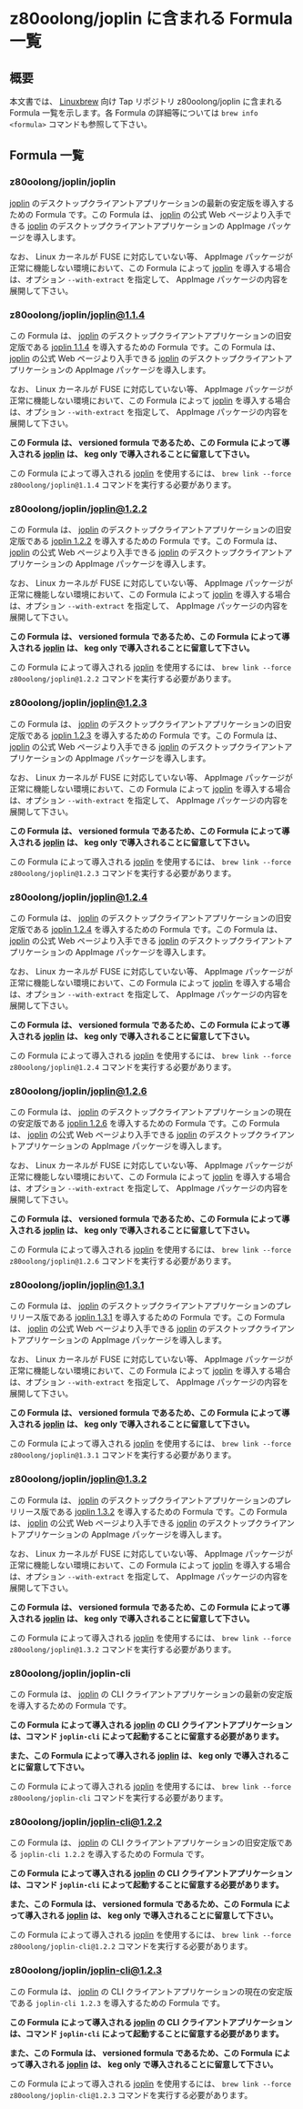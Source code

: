 # z80oolong/joplin に含まれる Formula 一覧

## 概要

本文書では、 [Linuxbrew][BREW] 向け Tap リポジトリ z80oolong/joplin に含まれる Formula 一覧を示します。各 Formula の詳細等については ```brew info <formula>``` コマンドも参照して下さい。

## Formula 一覧

### z80oolong/joplin/joplin

[joplin][JOPL] のデスクトップクライアントアプリケーションの最新の安定版を導入するための Formula です。この Formula は、 [joplin][JOPL] の公式 Web ページより入手できる [joplin][JOPL] のデスクトップクライアントアプリケーションの AppImage パッケージを導入します。

なお、 Linux カーネルが FUSE に対応していない等、 AppImage パッケージが正常に機能しない環境において、この Formula によって [joplin][JOPL] を導入する場合は、オプション ```--with-extract``` を指定して、 AppImage パッケージの内容を展開して下さい。

### z80oolong/joplin/joplin@1.1.4

この Formula は、 [joplin][JOPL] のデスクトップクライアントアプリケーションの旧安定版である [joplin 1.1.4][JOPL] を導入するための Formula です。この Formula は、 [joplin][JOPL] の公式 Web ページより入手できる [joplin][JOPL] のデスクトップクライアントアプリケーションの AppImage パッケージを導入します。

なお、 Linux カーネルが FUSE に対応していない等、 AppImage パッケージが正常に機能しない環境において、この Formula によって [joplin][JOPL] を導入する場合は、オプション ```--with-extract``` を指定して、 AppImage パッケージの内容を展開して下さい。

**この Formula は、 versioned formula であるため、この Formula によって導入される [joplin][JOPL] は、 keg only で導入されることに留意して下さい。**

この Formula によって導入される [joplin][JOPL] を使用するには、 ```brew link --force z80oolong/joplin@1.1.4``` コマンドを実行する必要があります。

### z80oolong/joplin/joplin@1.2.2

この Formula は、 [joplin][JOPL] のデスクトップクライアントアプリケーションの旧安定版である [joplin 1.2.2][JOPL] を導入するための Formula です。この Formula は、 [joplin][JOPL] の公式 Web ページより入手できる [joplin][JOPL] のデスクトップクライアントアプリケーションの AppImage パッケージを導入します。

なお、 Linux カーネルが FUSE に対応していない等、 AppImage パッケージが正常に機能しない環境において、この Formula によって [joplin][JOPL] を導入する場合は、オプション ```--with-extract``` を指定して、 AppImage パッケージの内容を展開して下さい。

**この Formula は、 versioned formula であるため、この Formula によって導入される [joplin][JOPL] は、 keg only で導入されることに留意して下さい。**

この Formula によって導入される [joplin][JOPL] を使用するには、 ```brew link --force z80oolong/joplin@1.2.2``` コマンドを実行する必要があります。

### z80oolong/joplin/joplin@1.2.3

この Formula は、 [joplin][JOPL] のデスクトップクライアントアプリケーションの旧安定版である [joplin 1.2.3][JOPL] を導入するための Formula です。この Formula は、 [joplin][JOPL] の公式 Web ページより入手できる [joplin][JOPL] のデスクトップクライアントアプリケーションの AppImage パッケージを導入します。

なお、 Linux カーネルが FUSE に対応していない等、 AppImage パッケージが正常に機能しない環境において、この Formula によって [joplin][JOPL] を導入する場合は、オプション ```--with-extract``` を指定して、 AppImage パッケージの内容を展開して下さい。

**この Formula は、 versioned formula であるため、この Formula によって導入される [joplin][JOPL] は、 keg only で導入されることに留意して下さい。**

この Formula によって導入される [joplin][JOPL] を使用するには、 ```brew link --force z80oolong/joplin@1.2.3``` コマンドを実行する必要があります。

### z80oolong/joplin/joplin@1.2.4

この Formula は、 [joplin][JOPL] のデスクトップクライアントアプリケーションの旧安定版である [joplin 1.2.4][JOPL] を導入するための Formula です。この Formula は、 [joplin][JOPL] の公式 Web ページより入手できる [joplin][JOPL] のデスクトップクライアントアプリケーションの AppImage パッケージを導入します。

なお、 Linux カーネルが FUSE に対応していない等、 AppImage パッケージが正常に機能しない環境において、この Formula によって [joplin][JOPL] を導入する場合は、オプション ```--with-extract``` を指定して、 AppImage パッケージの内容を展開して下さい。

**この Formula は、 versioned formula であるため、この Formula によって導入される [joplin][JOPL] は、 keg only で導入されることに留意して下さい。**

この Formula によって導入される [joplin][JOPL] を使用するには、 ```brew link --force z80oolong/joplin@1.2.4``` コマンドを実行する必要があります。

### z80oolong/joplin/joplin@1.2.6

この Formula は、 [joplin][JOPL] のデスクトップクライアントアプリケーションの現在の安定版である [joplin 1.2.6][JOPL] を導入するための Formula です。この Formula は、 [joplin][JOPL] の公式 Web ページより入手できる [joplin][JOPL] のデスクトップクライアントアプリケーションの AppImage パッケージを導入します。

なお、 Linux カーネルが FUSE に対応していない等、 AppImage パッケージが正常に機能しない環境において、この Formula によって [joplin][JOPL] を導入する場合は、オプション ```--with-extract``` を指定して、 AppImage パッケージの内容を展開して下さい。

**この Formula は、 versioned formula であるため、この Formula によって導入される [joplin][JOPL] は、 keg only で導入されることに留意して下さい。**

この Formula によって導入される [joplin][JOPL] を使用するには、 ```brew link --force z80oolong/joplin@1.2.6``` コマンドを実行する必要があります。

### z80oolong/joplin/joplin@1.3.1

この Formula は、 [joplin][JOPL] のデスクトップクライアントアプリケーションのプレリリース版である [joplin 1.3.1][JOPL] を導入するための Formula です。この Formula は、 [joplin][JOPL] の公式 Web ページより入手できる [joplin][JOPL] のデスクトップクライアントアプリケーションの AppImage パッケージを導入します。

なお、 Linux カーネルが FUSE に対応していない等、 AppImage パッケージが正常に機能しない環境において、この Formula によって [joplin][JOPL] を導入する場合は、オプション ```--with-extract``` を指定して、 AppImage パッケージの内容を展開して下さい。

**この Formula は、 versioned formula であるため、この Formula によって導入される [joplin][JOPL] は、 keg only で導入されることに留意して下さい。**

この Formula によって導入される [joplin][JOPL] を使用するには、 ```brew link --force z80oolong/joplin@1.3.1``` コマンドを実行する必要があります。

### z80oolong/joplin/joplin@1.3.2

この Formula は、 [joplin][JOPL] のデスクトップクライアントアプリケーションのプレリリース版である [joplin 1.3.2][JOPL] を導入するための Formula です。この Formula は、 [joplin][JOPL] の公式 Web ページより入手できる [joplin][JOPL] のデスクトップクライアントアプリケーションの AppImage パッケージを導入します。

なお、 Linux カーネルが FUSE に対応していない等、 AppImage パッケージが正常に機能しない環境において、この Formula によって [joplin][JOPL] を導入する場合は、オプション ```--with-extract``` を指定して、 AppImage パッケージの内容を展開して下さい。

**この Formula は、 versioned formula であるため、この Formula によって導入される [joplin][JOPL] は、 keg only で導入されることに留意して下さい。**

この Formula によって導入される [joplin][JOPL] を使用するには、 ```brew link --force z80oolong/joplin@1.3.2``` コマンドを実行する必要があります。

### z80oolong/joplin/joplin-cli

この Formula は、 [joplin][JOPL] の CLI クライアントアプリケーションの最新の安定版を導入するための Formula です。

**この Formula によって導入される [joplin][JOPL] の CLI クライアントアプリケーションは、コマンド ```joplin-cli``` によって起動することに留意する必要があります。**

**また、この Formula によって導入される [joplin][JOPL] は、 keg only で導入されることに留意して下さい。**

この Formula によって導入される [joplin][JOPL] を使用するには、 ```brew link --force z80oolong/joplin-cli``` コマンドを実行する必要があります。

### z80oolong/joplin/joplin-cli@1.2.2

この Formula は、 [joplin][JOPL] の CLI クライアントアプリケーションの旧安定版である ```joplin-cli 1.2.2``` を導入するための Formula です。

**この Formula によって導入される [joplin][JOPL] の CLI クライアントアプリケーションは、コマンド ```joplin-cli``` によって起動することに留意する必要があります。**

**また、この Formula は、 versioned formula であるため、この Formula によって導入される [joplin][JOPL] は、 keg only で導入されることに留意して下さい。**

この Formula によって導入される [joplin][JOPL] を使用するには、 ```brew link --force z80oolong/joplin-cli@1.2.2``` コマンドを実行する必要があります。

### z80oolong/joplin/joplin-cli@1.2.3

この Formula は、 [joplin][JOPL] の CLI クライアントアプリケーションの現在の安定版である ```joplin-cli 1.2.3``` を導入するための Formula です。

**この Formula によって導入される [joplin][JOPL] の CLI クライアントアプリケーションは、コマンド ```joplin-cli``` によって起動することに留意する必要があります。**

**また、この Formula は、 versioned formula であるため、この Formula によって導入される [joplin][JOPL] は、 keg only で導入されることに留意して下さい。**

この Formula によって導入される [joplin][JOPL] を使用するには、 ```brew link --force z80oolong/joplin-cli@1.2.3``` コマンドを実行する必要があります。

<!-- 外部リンク一覧 -->

[JOPL]:https://joplinapp.org/
[EVER]:https://evernote.com/intl/jp
[NCLD]:https://nextcloud.com/
[DROP]:https://www.dropbox.com/ja/
[HBRW]:https://brew.sh/index_ja
[BREW]:https://linuxbrew.sh/
[LAUR]:https://github.com/laurent22
[NODE]:https://nodejs.org/ja/
[NENV]:https://github.com/ekalinin/nodeenv
[EUGE]:https://github.com/ekalinin
[THER]:https://qiita.com/thermes
[THBR]:https://qiita.com/thermes/items/926b478ff6e3758ecfea
[BSD2]:https://opensource.org/licenses/BSD-2-Clause
[ZOOL]:http://zool.jpn.org/
